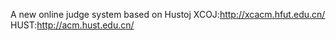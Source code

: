 A new online judge system based on Hustoj
XCOJ:http://xcacm.hfut.edu.cn/
HUST:http://acm.hust.edu.cn/
